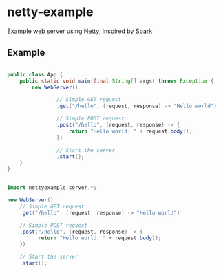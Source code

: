 # netty-example
Example web server using Netty, inspired by [Spark](https://github.com/perwendel/spark)

Example
-------
```java

public class App {
    public static void main(final String[] args) throws Exception {
        new WebServer()

                // Simple GET request
                .get("/hello", (request, response) -> "Hello world")

                // Simple POST request
                .post("/hello", (request, response) -> {
                    return "Hello world: " + request.body();
                })

                // Start the server
                .start();
    }
}
```


```groovy

import nettyexample.server.*;

new WebServer()
    // Simple GET request
    .get("/hello", (request, response) -> "Hello world")

    // Simple POST request
    .post("/hello", (request, response) -> {
          return "Hello world: " + request.body();
    })

    // Start the server
    .start();
```